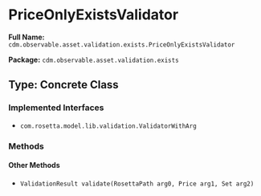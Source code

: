# PriceOnlyExistsValidator

**Full Name:** `cdm.observable.asset.validation.exists.PriceOnlyExistsValidator`

**Package:** `cdm.observable.asset.validation.exists`

## Type: Concrete Class

### Implemented Interfaces

- `com.rosetta.model.lib.validation.ValidatorWithArg`

### Methods

#### Other Methods

- `ValidationResult validate(RosettaPath arg0, Price arg1, Set arg2)`

